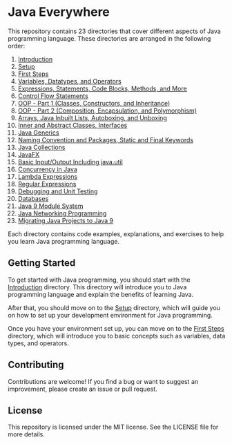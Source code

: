# Java Everywhere

This repository contains 23 directories that cover different aspects of Java programming language. These directories are arranged in the following order:

1. [Introduction](./01_introduction)
2. [Setup](./02_setup)
3. [First Steps](./03_first_steps)
4. [Variables, Datatypes, and Operators](./04_variables_datatypes_and_operators)
5. [Expressions, Statements, Code Blocks, Methods, and More](./05_expressions_statements_code_blocks_methods_and_more)
6. [Control Flow Statements](./06_control_flow_statements)
7. [OOP - Part 1 (Classes, Constructors, and Inheritance)](./07_oop_par_1_classes_constructors_and_inheritance)
8. [OOP - Part 2 (Composition, Encapsulation, and Polymorphism)](./08_oop_part_2_composition_encapsulation_and_polymorphism)
9. [Arrays, Java Inbuilt Lists, Autoboxing, and Unboxing](./09_arrays_java_inbuilt_lists_autoboxing_and_unboxing)
10. [Inner and Abstract Classes, Interfaces](./10_inner_and_abstract_classes_interfaces)
11. [Java Generics](./11_java_generics)
12. [Naming Convention and Packages, Static and Final Keywords](./12_naming_convention_and_packages_static_and_final_keywords)
13. [Java Collections](./13_java_collections)
14. [JavaFX](./14_javafx)
15. [Basic Input/Output Including java.util](./15_basic_input_output_including_java_util)
16. [Concurrency in Java](./16_concurrency_in_java)
17. [Lambda Expressions](./17_lambda_expressions)
18. [Regular Expressions](./18_regular_expressions)
19. [Debugging and Unit Testing](./19_debugging_and_unit_testing)
20. [Databases](./20_databases)
21. [Java 9 Module System](./21_java_9_module_system)
22. [Java Networking Programming](./22_java_networking_programming)
23. [Migrating Java Projects to Java 9](./23_migrating_java_projects_to_java_9)

Each directory contains code examples, explanations, and exercises to help you learn Java programming language. 

## Getting Started
To get started with Java programming, you should start with the [Introduction](./01_introduction) directory. This directory will introduce you to Java programming language and explain the benefits of learning Java. 

After that, you should move on to the [Setup](./02_setup) directory, which will guide you on how to set up your development environment for Java programming. 

Once you have your environment set up, you can move on to the [First Steps](./03_first_steps) directory, which will introduce you to basic concepts such as variables, data types, and operators. 

## Contributing
Contributions are welcome! If you find a bug or want to suggest an improvement, please create an issue or pull request. 

## License
This repository is licensed under the MIT license. See the LICENSE file for more details.

